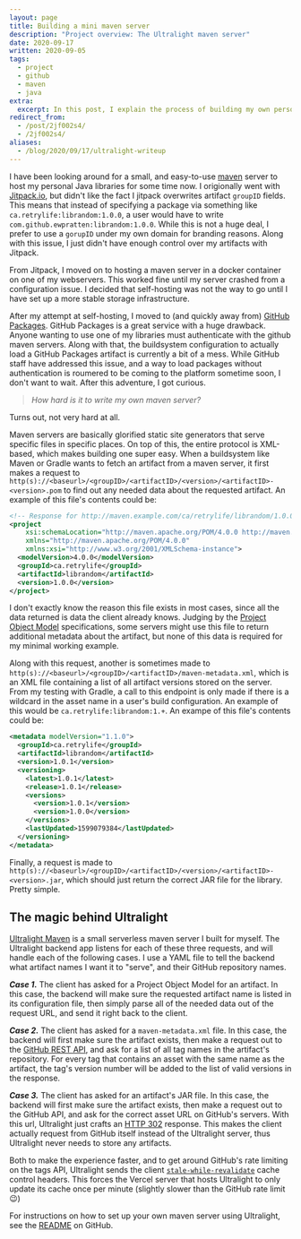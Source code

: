 ```yaml
---
layout: page
title: Building a mini maven server
description: "Project overview: The Ultralight maven server"
date: 2020-09-17
written: 2020-09-05
tags:
  - project
  - github
  - maven
  - java
extra:
  excerpt: In this post, I explain the process of building my own personal  maven server, and show how simple maven servers really are.
redirect_from:
  - /post/2jf002s4/
  - /2jf002s4/
aliases:
  - /blog/2020/09/17/ultralight-writeup
---
```


I have been looking around for a small, and easy-to-use [maven](https://maven.apache.org/) server to host my personal Java libraries for some time now. I origionally went with [Jitpack.io](https://jitpack.io/), but didn't like the fact I jitpack overwrites artifact `groupID` fields. This means that instead of specifying a package via something like `ca.retrylife:librandom:1.0.0`, a user would have to write `com.github.ewpratten:librandom:1.0.0`. While this is not a huge deal, I prefer to use a `gorupID` under my own domain for branding reasons. Along with this issue, I just didn't have enough control over my artifacts with Jitpack. 

From Jitpack, I moved on to hosting a maven server in a docker container on one of my webservers. This worked fine until my server crashed from a configuration issue. I decided that self-hosting was not the way to go until I have set up a more stable storage infrastructure.

After my attempt at self-hosting, I moved to (and quickly away from) [GitHub Packages](https://github.com/features/packages). GitHub Packages is a great service with a huge drawback. Anyone wanting to use one of my libraries must authenticate with the github maven servers. Along with that, the buildsystem configuration to actually load a GitHub Packages artifact is currently a bit of a mess. While GitHub staff have addressed this issue, and a way to load packages without authentication is roumered to be coming to the platform sometime soon, I don't want to wait. After this adventure, I got curious. 

<div class="center" markdown="1">

> *How hard is it to write my own maven server?* 

</div>

Turns out, not very hard at all.

Maven servers are basically glorified static site generators that serve specific files in specific places. On top of this, the entire protocol is XML-based, which makes building one super easy. When a buildsystem like Maven or Gradle wants to fetch an artifact from a maven server, it first makes a request to `http(s)://<baseurl>/<groupID>/<artifactID>/<version>/<artifactID>-<version>.pom` to find out any needed data about the requested artifact. An example of this file's contents could be:

```xml
<!-- Response for http://maven.example.com/ca/retrylife/librandom/1.0.0/librandom-1.0.0.pom -->
<project 
    xsi:schemaLocation="http://maven.apache.org/POM/4.0.0 http://maven.apache.org/xsd/maven-4.0.0.xsd" 
    xmlns="http://maven.apache.org/POM/4.0.0" 
    xmlns:xsi="http://www.w3.org/2001/XMLSchema-instance">
  <modelVersion>4.0.0</modelVersion>
  <groupId>ca.retrylife</groupId>
  <artifactId>librandom</artifactId>
  <version>1.0.0</version>
</project>
```

I don't exactly know the reason this file exists in most cases, since all the data returned is data the client already knows. Judging by the [Project Object Model](https://maven.apache.org/guides/introduction/introduction-to-the-pom.html) specifications, some servers might use this file to return additional metadata about the artifact, but none of this data is required for my minimal working example.

Along with this request, another is sometimes made to `http(s)://<baseurl>/<groupID>/<artifactID>/maven-metadata.xml`, which is an XML file containing a list of all artifact versions stored on the server. From my testing with Gradle, a call to this endpoint is only made if there is a wildcard in the asset name in a user's build configuration. An example of this would be `ca.retrylife:librandom:1.+`. An exampe of this file's contents could be:

```xml
<metadata modelVersion="1.1.0">
  <groupId>ca.retrylife</groupId>
  <artifactId>librandom</artifactId>
  <version>1.0.1</version>
  <versioning>
    <latest>1.0.1</latest>
    <release>1.0.1</release>
    <versions>
      <version>1.0.1</version>
      <version>1.0.0</version>
    </versions>
    <lastUpdated>1599079384</lastUpdated>
  </versioning>
</metadata>
```

Finally, a request is made to `http(s)://<baseurl>/<groupID>/<artifactID>/<version>/<artifactID>-<version>.jar`, which should just return the correct JAR file for the library. Pretty simple.

## The magic behind Ultralight

[Ultralight Maven](https://ultralight.retrylife.ca) is a small serverless maven server I built for myself. The Ultralight backend app listens for each of these three requests, and will handle each of the following cases. I use a YAML file to tell the backend what artifact names I want it to "serve", and their GitHub repository names.

***Case 1.*** The client has asked for a Project Object Model for an artifact. In this case, the backend will make sure the requested artifact name is listed in its configuration file, then simply parse all of the needed data out of the request URL, and send it right back to the client.

***Case 2.*** The client has asked for a `maven-metadata.xml` file. In this case, the backend will first make sure the artifact exists, then make a request out to the [GitHub REST API](https://docs.github.com/en/rest), and ask for a list of all tag names in the artifact's repository. For every tag that contains an asset with the same name as the artifact, the tag's version number will be added to the list of valid versions in the response.

***Case 3.*** The client has asked for an artifact's JAR file. In this case, the backend will first make sure the artifact exists, then make a request out to the GitHub API, and ask for the correct asset URL on GitHub's servers. With this url, Ultralight just crafts an [HTTP 302](https://developer.mozilla.org/en-US/docs/Web/HTTP/Status/302) response. This makes the client actually request from GitHub itself instead of the Ultralight server, thus Ultralight never needs to store any artifacts.

Both to make the experience faster, and to get around GitHub's rate limiting on the tags API, Ultralight sends the client [`stale-while-revalidate`](https://vercel.com/docs/edge-network/caching#stale-while-revalidate) cache control headers. This forces the Vercel server that hosts Ultralight to only update its cache once per minute (slightly slower than the GitHub rate limit :wink:)

For instructions on how to set up your own maven server using Ultralight, see the [README](https://github.com/Ewpratten/ultralight#ultralight) on GitHub.